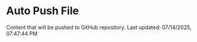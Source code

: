 # Auto Push File

Content that will be pushed to GitHub repository.
Last updated: 07/14/2025, 07:47:44 PM